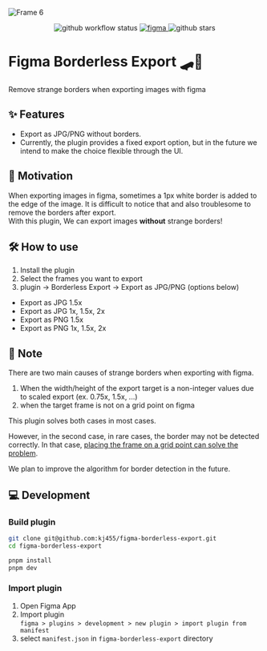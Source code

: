 ![Frame 6](https://user-images.githubusercontent.com/38521709/203567054-333c67a3-c8e3-4526-8c3b-75305bffbb95.png)

<p align="center">
  <img src="https://img.shields.io/github/workflow/status/kj455/figma-borderless-export/Test" alt="github workflow status" >
  <a href="https://www.figma.com/community/plugin/1177240622175495525">
    <img src="https://img.shields.io/badge/figma-in%20review-orange" alt="figma" >
  </a> 
  <img src="https://img.shields.io/github/stars/kj455/figma-borderless-export?style=social" alt="github stars" >
</p>

# Figma Borderless Export 🛹🚫

Remove strange borders when exporting images with figma

## ✨ Features

- Export as JPG/PNG without borders.
- Currently, the plugin provides a fixed export option, but in the future we intend to make the choice flexible through the UI.

## 💭 Motivation
When exporting images in figma, sometimes a 1px white border is added to the edge of the image.
It is difficult to notice that and also troublesome to remove the borders after export.  
With this plugin, We can export images **without** strange borders!

## 🛠️ How to use

1. Install the plugin
2. Select the frames you want to export
3. plugin -> Borderless Export -> Export as JPG/PNG (options below)
  - Export as JPG 1.5x
  - Export as JPG 1x, 1.5x, 2x
  - Export as PNG 1.5x
  - Export as PNG 1x, 1.5x, 2x


## 📝 Note

There are two main causes of strange borders when exporting with figma.

1. When the width/height of the export target is a non-integer values due to scaled export (ex. 0.75x, 1.5x, ...)
2. when the target frame is not on a grid point on figma

This plugin solves both cases in most cases.

However, in the second case, in rare cases, the border may not be detected correctly. In that case, [placing the frame on a grid point can solve the problem](https://forum.figma.com/t/white-border-when-exporting-to-jpg/1999/2).

We plan to improve the algorithm for border detection in the future.

## 💻 Development

### Build plugin
```bash
git clone git@github.com:kj455/figma-borderless-export.git
cd figma-borderless-export

pnpm install
pnpm dev
```

### Import plugin

1. Open Figma App
2. Import plugin  
  `figma > plugins > development > new plugin > import plugin from manifest`
3. select `manifest.json` in `figma-borderless-export` directory
